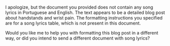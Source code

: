 I apologize, but the document you provided does not contain any song lyrics in Portuguese and English. The text appears to be a detailed blog post about handstands and wrist pain. The formatting instructions you specified are for a song lyrics table, which is not present in this document.

Would you like me to help you with formatting this blog post in a different way, or did you intend to send a different document with song lyrics?